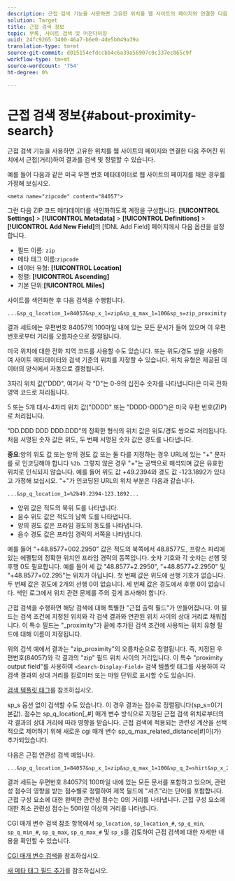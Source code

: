 ```yaml
---
description: 근접 검색 기능을 사용하면 고유한 위치를 웹 사이트의 페이지와 연결한 다음 주어진 위치에서 근접(거리)하여 결과를 검색 및 정렬할 수 있습니다.
solution: Target
title: 근접 검색 정보
topic: 부록, 사이트 검색 및 머천다이징
uuid: 24fc9265-3400-46a7-b6e0-4de5b049a39a
translation-type: tm+mt
source-git-commit: d015154efdccbb4c6a39a56907c0c337ec065c9f
workflow-type: tm+mt
source-wordcount: '754'
ht-degree: 0%

---
```



# 근접 검색 정보{#about-proximity-search}

근접 검색 기능을 사용하면 고유한 위치를 웹 사이트의 페이지와 연결한 다음 주어진 위치에서 근접(거리)하여 결과를 검색 및 정렬할 수 있습니다.

예를 들어 다음과 같은 미국 우편 번호 메타데이터로 웹 사이트의 페이지를 채운 경우를 가정해 보십시오.

```
<meta name="zipcode" content="84057">
```

그런 다음 ZIP 코드 메타데이터를 색인화하도록 계정을 구성합니다. **[!UICONTROL Settings]** > **[!UICONTROL Metadata]** > **[!UICONTROL Definitions]** > **[!UICONTROL Add New Field]**&#x200B;의 [!DNL Add Field] 페이지에서 다음 옵션을 설정합니다.

* 필드 이름: `zip`
* 메타 태그 이름:`zipcode`
* 데이터 유형: **[!UICONTROL Location]**
* 정렬: **[!UICONTROL Ascending]**
* 기본 단위:**[!UICONTROL Miles]**

사이트를 색인화한 후 다음 검색을 수행합니다.

```
...&sp_q_location_1=84057&sp_x_1=zip&sp_q_max_1=100&sp_s=zip_proximity
```

결과 세트에는 우편번호 84057의 100마일 내에 있는 모든 문서가 들어 있으며 이 우편번호로부터 거리를 오름차순으로 정렬됩니다.

미국 위치에 대한 전화 지역 코드를 사용할 수도 있습니다. 또는 위도/경도 쌍을 사용하여 사이트 메타데이터와 검색 기준의 위치를 지정할 수 있습니다. 위치 유형은 제공된 데이터의 양식에서 자동으로 결정됩니다.

3자리 위치 값(&quot;DDD&quot;, 여기서 각 &quot;D&quot;는 0-9의 십진수 숫자를 나타냅니다)은 미국 전화 영역 코드로 처리됩니다.

5 또는 5개 대시-4자리 위치 값(&quot;DDDD&quot; 또는 &quot;DDDD-DDD&quot;)은 미국 우편 번호(ZIP)로 처리됩니다.

&quot;DD.DDD DDD DDD.DDD&quot;의 정확한 형식의 위치 값은 위도/경도 쌍으로 처리됩니다. 처음 서명된 숫자 값은 위도, 두 번째 서명된 숫자 값은 경도를 나타냅니다.

**중요**:양의 위도 값 또는 양의 경도 값 또는 둘 다를 지정하는 경우 URL에 있는 &quot;+&quot; 문자를 로 인코딩해야 합니다 `%2b`. 그렇지 않은 경우 &quot;+&quot;는 공백으로 해석되며 값은 유효한 위치로 인식되지 않습니다. 예를 들어 위도 값 +49.2394와 경도 값 -123.1892가 있다고 가정해 보십시오. &quot;+&quot;가 인코딩된 URL의 위치 부분은 다음과 같습니다.

```
...&sp_q_location_1=%2b49.2394-123.1892...
```

* 양위 값은 적도의 북위 도를 나타냅니다.
* 음수 위도 값은 적도의 남쪽 도를 나타냅니다.
* 양의 경도 값은 프라임 경도의 동도를 나타냅니다.
* 음수 경도 값은 프라임 경락의 서쪽을 나타냅니다.

예를 들어 &quot;+48.8577+002.2950&quot; 값은 적도의 북쪽에서 48.8577도, 프랑스 파리에 있는 에펠탑의 정확한 위치인 프라임 경락의 동쪽입니다. 숫자 기호와 각 숫자는 선행 및 후행 0도 필요합니다. 예를 들어 세 값 &quot;48.8577+2.2950&quot;, &quot;+48.8577+2.2950&quot; 및 &quot;+48.8577+02.295&quot;는 위치가 아닙니다. 첫 번째 값은 위도에 선행 기호가 없습니다. 두 번째 값은 경도에 2개의 선행 0이 없습니다. 세 번째 값은 경도에서 후행 0이 없습니다. 색인 로그에서 위치 관련 문제를 주의 깊게 조사해야 합니다.

근접 검색을 수행하면 해당 검색에 대해 특별한 &quot;근접 출력 필드&quot;가 만들어집니다. 이 필드는 검색 조건에 지정된 위치와 각 검색 결과와 연관된 위치 사이의 상대 거리로 채워집니다. 이 특수 필드는 &quot;_proximity&quot;가 끝에 추가된 검색 조건에 사용되는 위치 유형 필드에 대해 이름이 지정됩니다.

위의 검색 예에서 결과는 &quot;zip_proximity&quot;의 오름차순으로 정렬됩니다. 즉, 지정된 우편번호(84057)와 각 결과의 &quot;zip&quot; 필드 위치 사이의 거리입니다. 이 특수 &quot;proximity output field&quot;를 사용하여 `<Search-Display-Field>` 검색 템플릿 태그를 사용하여 각 검색 결과의 상대 거리를 킬로미터 또는 마일 단위로 표시할 수도 있습니다.

[검색 템플릿 태그](../c-appendices/c-templates.md#reference_F7AA3FF602314E42842BBC740D2CA1A4)를 참조하십시오.

sp_s 옵션 없이 검색할 수도 있습니다. 이 경우 결과는 점수로 정렬됩니다(sp_s=0(기본값). 점수는 sp_q_location[_#] 매개 변수 방식으로 지정된 근접 검색 위치로부터의 각 결과의 상대 거리에 따라 영향을 받습니다. 근접 검색에 적용되는 관련성 계산을 선택적으로 제어하기 위해 새로운 cgi 매개 변수 sp_q_max_related_distance[#]이(가) 추가되었습니다.

다음은 근접 연관성 검색 예입니다.

```
...&sp_q_location_1=84057&sp_x_1=zip&sp_q_max_1=100&sp_q_2=shirt&sp_x_2=title&sp_q_max_relevant_distance_2=50
```

결과 세트는 우편번호 84057의 100마일 내에 있는 모든 문서를 포함하고 있으며, 관련성 점수의 영향을 받는 점수별로 정렬하여 제목 필드에 &quot;셔츠&quot;라는 단어를 포함합니다. 근접 구성 요소에 대한 완벽한 관련성 점수는 0의 거리를 나타냅니다. 근접 구성 요소에 대한 최소 관련성 점수는 50마일 이상의 거리를 나타냅니다.

CGI 매개 변수 검색 참조 항목에서 `sp_location`, `sp_location_#`, `sp_q_min`, `sp_q_min_#`, `sp_q_max`, `sp_q_max_#` 및 `sp_s`를 검토하여 근접 검색에 대한 자세한 내용을 확인할 수 있습니다.

[CGI 매개 변수 검색](../c-appendices/c-cgiparameters.md#reference_DA27A8B0728246DA94994885E1353890)을 참조하십시오.

[새 메타 태그 필드 추가](../c-about-settings-menu/c-about-metadata-menu.md#task_6DF188C0FC7F4831A4444CA9AFA615E5)를 참조하십시오.
